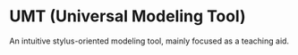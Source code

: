 # UMT (Universal Modeling Tool)

An intuitive stylus-oriented modeling tool, mainly focused as a teaching aid.
